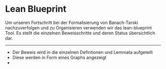 # Lean Blueprint
Um unseren Fortschritt bei der Formalisierung von Banach-Tarski nachzuverfolgen und zu Organisieren verwenden wir das lean-blueprint Tool. Es stellt die einzelnen Beweisschritte und deren Status übersichtlich dar.

------

- Der Beweis wird in die einzelnen Defintionen und Lemmata aufgeteilt
- Diese werden in Form eines Graphs angezeigt
- 

# 
